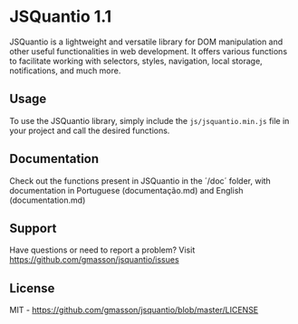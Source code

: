 # JSQuantio 1.1
JSQuantio is a lightweight and versatile library for DOM manipulation and other useful functionalities in web development. It offers various functions to facilitate working with selectors, styles, navigation, local storage, notifications, and much more.

## Usage
To use the JSQuantio library, simply include the `js/jsquantio.min.js` file in your project and call the desired functions.

## Documentation
Check out the functions present in JSQuantio in the ´/doc´ folder, with documentation in Portuguese (documentação.md) and English (documentation.md)

## Support
Have questions or need to report a problem? Visit <https://github.com/gmasson/jsquantio/issues>

## License
MIT - <https://github.com/gmasson/jsquantio/blob/master/LICENSE>